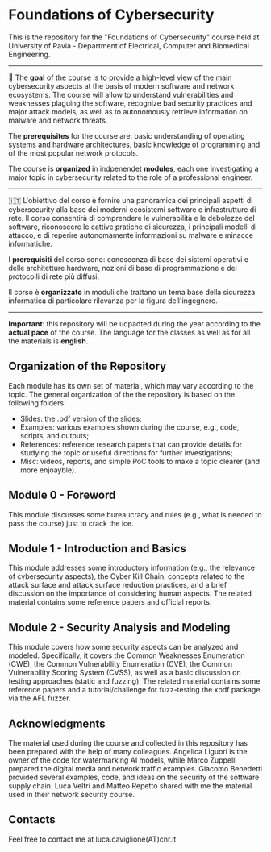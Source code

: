 # Foundations of Cybersecurity

This is the repository for the "Foundations of Cybersecurity" course held at University of Pavia - Department of Electrical, Computer and Biomedical Engineering. 

----

🏴󠁧󠁢󠁥󠁮󠁧󠁿 The **goal** of the course is to provide a high-level view of the main cybersecurity aspects at the basis of modern software and network ecosystems. The course will allow to understand vulnerabilities and weaknesses plaguing the software, recognize bad security practices and major attack models, as well as to autonomously retrieve information on malware and network threats. 

The **prerequisites** for the course are: basic understanding of operating systems and hardware architectures, basic knowledge of programming and of the most popular network protocols. 

The course is **organized** in indpenendet **modules**, each one investigating a major topic in cybersecurity related to the role of a professional engineer.

---

🇮🇹 L'obiettivo del corso è fornire una panoramica dei principali aspetti di cybersecurity alla base dei moderni ecosistemi software e infrastrutture di rete. Il corso consentirà di comprendere le vulnerabilità e le debolezze del software, riconoscere le cattive pratiche di sicurezza, i principali modelli di attacco, e di reperire autonomamente informazioni su malware e minacce informatiche.

I **prerequisiti** del corso sono: conoscenza di base dei sistemi operativi e delle architetture hardware, nozioni di base di programmazione e dei protocolli di rete più diffusi.

Il corso è **organizzato** in moduli che trattano un tema base della sicurezza informatica di particolare rilevanza per la figura dell'ingegnere.

---

**Important**: this repository will be udpadted during the year according to the **actual pace** of the course. The language for the classes as well as for all the materials is **english**. 

## Organization of the Repository

Each module has its own set of material, which may vary according to the topic. The general organization of the the repository is based on the following folders:

- Slides: the .pdf version of the slides;
- Examples: various examples shown during the course, e.g., code, scripts, and outputs;
- References: reference research papers that can provide details for studying the topic or useful directions for further investigations;
- Misc: videos, reports, and simple PoC tools to make a topic clearer (and more enjoayble).

## Module 0 - Foreword

This module discusses some bureaucracy and rules (e.g., what is needed to pass the course) just to crack the ice. 

## Module 1 - Introduction and Basics

This module addresses some introductory information (e.g., the relevance of cybersecurity aspects), the Cyber Kill Chain, concepts related to the attack surface and attack surface reduction practices, and a brief discussion on the importance of considering human aspects. The related material contains some reference papers and official reports. 

## Module 2 - Security Analysis and Modeling

This module covers how some security aspects can be analyzed and modeled. Specifically, it covers the Common Weaknesses Enumeration (CWE), the Common Vulnerability Enumeration (CVE), the Common Vulnerability Scoring System (CVSS), as well as a basic discussion on testing approaches (static and fuzzing). The related material contains some reference papers and a tutorial/challenge for fuzz-testing the xpdf package via the AFL fuzzer. 




## Acknowledgments 

The material used during the course and collected in this repository has been prepared with the help of many colleagues. Angelica Liguori is the owner of the code for watermarking AI models, while Marco Zuppelli prepared the digital media and network traffic examples. Giacomo Benedetti provided several examples, code, and ideas on the security of the software supply chain. Luca Veltri and Matteo Repetto shared with me the material used in their network security course. 

## Contacts

Feel free to contact me at luca.caviglione(AT)cnr.it



